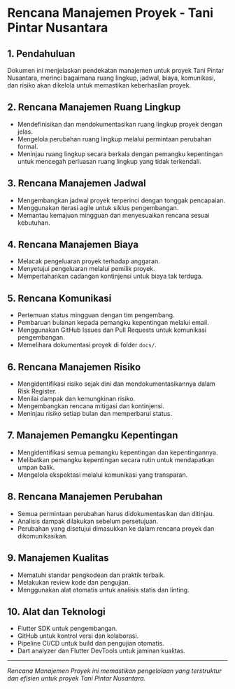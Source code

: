 # Rencana Manajemen Proyek - Tani Pintar Nusantara

## 1. Pendahuluan
Dokumen ini menjelaskan pendekatan manajemen untuk proyek Tani Pintar Nusantara, merinci bagaimana ruang lingkup, jadwal, biaya, komunikasi, dan risiko akan dikelola untuk memastikan keberhasilan proyek.

## 2. Rencana Manajemen Ruang Lingkup
- Mendefinisikan dan mendokumentasikan ruang lingkup proyek dengan jelas.
- Mengelola perubahan ruang lingkup melalui permintaan perubahan formal.
- Meninjau ruang lingkup secara berkala dengan pemangku kepentingan untuk mencegah perluasan ruang lingkup yang tidak terkendali.

## 3. Rencana Manajemen Jadwal
- Mengembangkan jadwal proyek terperinci dengan tonggak pencapaian.
- Menggunakan iterasi agile untuk siklus pengembangan.
- Memantau kemajuan mingguan dan menyesuaikan rencana sesuai kebutuhan.

## 4. Rencana Manajemen Biaya
- Melacak pengeluaran proyek terhadap anggaran.
- Menyetujui pengeluaran melalui pemilik proyek.
- Mempertahankan cadangan kontinjensi untuk biaya tak terduga.

## 5. Rencana Komunikasi
- Pertemuan status mingguan dengan tim pengembang.
- Pembaruan bulanan kepada pemangku kepentingan melalui email.
- Menggunakan GitHub Issues dan Pull Requests untuk komunikasi pengembangan.
- Memelihara dokumentasi proyek di folder `docs/`.

## 6. Rencana Manajemen Risiko
- Mengidentifikasi risiko sejak dini dan mendokumentasikannya dalam Risk Register.
- Menilai dampak dan kemungkinan risiko.
- Mengembangkan rencana mitigasi dan kontinjensi.
- Meninjau risiko setiap bulan dan memperbarui status.

## 7. Manajemen Pemangku Kepentingan
- Mengidentifikasi semua pemangku kepentingan dan kepentingannya.
- Melibatkan pemangku kepentingan secara rutin untuk mendapatkan umpan balik.
- Mengelola ekspektasi melalui komunikasi yang transparan.

## 8. Rencana Manajemen Perubahan
- Semua permintaan perubahan harus didokumentasikan dan ditinjau.
- Analisis dampak dilakukan sebelum persetujuan.
- Perubahan yang disetujui dimasukkan ke dalam rencana proyek dan dikomunikasikan.

## 9. Manajemen Kualitas
- Mematuhi standar pengkodean dan praktik terbaik.
- Melakukan review kode dan pengujian.
- Menggunakan alat otomatis untuk analisis statis dan linting.

## 10. Alat dan Teknologi
- Flutter SDK untuk pengembangan.
- GitHub untuk kontrol versi dan kolaborasi.
- Pipeline CI/CD untuk build dan pengujian otomatis.
- Dart analyzer dan Flutter DevTools untuk jaminan kualitas.

---

*Rencana Manajemen Proyek ini memastikan pengelolaan yang terstruktur dan efisien untuk proyek Tani Pintar Nusantara.*
